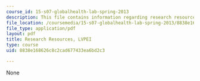 ```yaml
---
course_id: 15-s07-globalhealth-lab-spring-2013
description: This file contains information regarding research resources.
file_location: /coursemedia/15-s07-globalhealth-lab-spring-2013/8838e168626c8c2cad677433ea6bd2c3_MIT15_S07S13_rese_res_lvp.pdf
file_type: application/pdf
layout: pdf
title: Research Resources, LVPEI
type: course
uid: 8838e168626c8c2cad677433ea6bd2c3

---
```

None